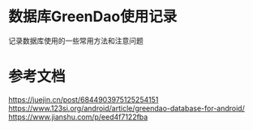 # 数据库GreenDao使用记录  
记录数据库使用的一些常用方法和注意问题

# 参考文档
https://juejin.cn/post/6844903975125254151
https://www.123si.org/android/article/greendao-database-for-android/
https://www.jianshu.com/p/eed4f7122fba


